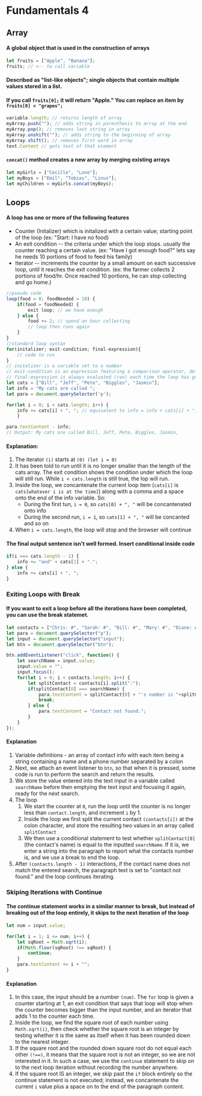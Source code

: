 # Fundamentals 4
## Array
#### A global object that is used in the construction of arrays
```javascript
let fruits = ["Apple", "Banana"];
fruits; // <-- to call variable
```
#### Described as "list-like objects"; single objects that contain multiple values stored in a list.
#### If you call `fruits[0];` it will return "Apple." You can replace an item by `fruits[0] = "grapes";`
```javascript
variable.length; // returns length of array
myArray.push(""); // adds string in parenthesis to array at the end
myArray.pop(); // removes last string in array
myArray.unshift(""); // adds string to the beginning of array
myArray.shift(); // removes first word in array
text.Content // gets text of that element
```

#### `concat()` method creates a new array by merging existing arrays
```javascript
let myGirls = ["Cecille", "Lone"];
let myBoys = ["Emil", "Tobias", "Linus"];
let myChildren = myGirls.concat(myBoys);
```


## Loops
#### A loop has one or more of the following features
- Counter (Initalizer) which is initalized with a certain value; starting point of the loop (ex: "Start: I have no food)
- An exit condition -- the criteria under which the loop stops. usually the counter reaching a certain value. (ex: "Have I got enough food?" lets say he needs 10 portions of food to feed his family)
- Iterator -- increments the counter by a small amount on each successive loop, until it reaches the exit condition. (ex: the farmer collects 2 portions of food/hr. Once reached 10 portions, he can stop collecting and go home.)

```javascript
//pseudo code
loop(food = 0; foodNeeded = 10) {
    if(food = foodNeeded) {
        exit loop; // we have enough
    } else {
        food += 2; // spend an hour collecting
        // loop then runs again
    }
}
//standard loop syntax
for(initalizer; exit-condition; final-expression){
    // code to run
}
// initalizer is a variable set to a number
// exit-condition is an expression featuring a comparison operator, defines when loop should stop
// final-expression is always evaluated (ran) each time the loop has gone through a full iteration. usually serves to increment or decrement the counter variable to bring it closer to the exit
let cats = ["Bill", "Jeff", "Pete", "Biggles", "Jasmin"];
let info = "My cats are called ";
let para = document.querySelector('p');

for(let i = 0; i < cats.length; i++) {
    info += cats[i] + ", "; // equivalent to info = info + cats[i] + ", ";
    }

para.textContent - info;
// Output: My cats are called Bill, Jeff, Pete, Biggles, Jasmin,
```
#### Explanation:
1) The iterator `(i)` starts at `(0) (let i = 0)`
2) It has been told to run until it is no longer smaller than the length of the cats array. The exit condition shows the condition under which the loop will still run. While `i < cats.length` is still true, the lop will run.
3) Inside the loop, we concantenate the current loop item (`cats[i]` is `cats[whatever i is at the time]`) along with a comma and a space onto the end of the info variable. So:
    - During the first tun, `i = 0`, so `cats[0] + ", "` will be concantenated onto info
    - During the second run, `i = 1`, so `cats[1] + ", "` will be concanted and so on
4) When `i = cats.length`, the loop will stop and the browser will continue

#### The final output sentence isn't well formed. Insert conditional inside code
```javascript
if(i === cats.length - 1) {
    info += "and" + cats[1] + ".";
} else {
    info += cats[i] + ", ";
}
```

### Exiting Loops with Break
#### If you want to exit a loop before all the iterations have been completed, you can use the break statemet.
```javascript
let contacts = ["Chris: #", "Sarah: #", "Bill: #", "Mary: #", "Diane: #"];
let para = document.querySelector("p");
let input = document.querySelector("input");
let btn = document.querySelector("btn");

btn.addEventListener("click", function() {
    let searchName = input.value;
    input.value = "";
    input.focus();
    for(let i = 0; i < contacts.length; i++) {
        let splitContact = contacts[i].split(":");
        if(splitContact[0] === searchName) {
            para.textContent = splitContact[0] + "'s number is "+splitContact[1] + ".";
            break;
        } else {
            para.textContent = "Contact not found.";
        }
    }
});
``` 
#### Explanation
1) Variable definitions - an array of contact info with each item being a string containing a name and a phone number separated by a colon
2) Next, we attach an event listener to `btn`, so that when it is pressed, some code is run to perform the search and return the results.
3) We store the value entered into the text input in a variable called `searchName` before then emptying the text input and focusing it again, ready for the next search.
4) The loop
    1) We start the counter at `0`, run the loop until the counter is no longer less than `contact.length`, and increment `i` by 1.
    2) Inside the loop we first split the current contact `(contacts[i])` at the colon character, and store the resulting two values in an array called `splitContact`
    3) We then use a conditional statement to test whether `splitContact[0]` (the contact's name) is equal to the inputted `searchName`. If it is, we enter a string into the paragraph to report what the contacts number is, and we use a break to end the loop.
5) After `(contacts.length - 1)` interactions, if the contact name does not match the entered search, the paragraph text is set to "contact not found." and the loop continues iterating.

### Skiping Iterations with Continue
#### The continue statement works in a similar manner to break, but instead of breaking out of the loop entirely, it skips to the next iteration of the loop
```javascript
let num = input.value;

for(let i = 1; i <= num; i++) {
    let sqRoot = Math.sqrt(i);
    if(Math.floor(sqRoot) !== sqRoot) {
        continue;
    }
    para.textContent += i + "";
}
```
#### Explanation
1) In this case, the input should be a number `(num)`. The `for` loop is given a counter starting at 1, an exit condition that says that loop will stop when the counter becomes bigger than the input number, and an iterator that adds 1 to the counter each time.
2) Inside the loop, we find the square root of each number using `Math.sqrt(i)`, then check whether the square root is an integer by testing whether it is the same as itself when it has been rounded down to the nearest integer.
3) If the square root and the rounded down square root do not equal each other `(!==)`, it means that the square root is not an integer, so we are not interested in it. In such a case, we use the `continue` statement to skip on to the next loop iteration without recording the number anywhere.
4) If the square root IS an integer, we skip past the `if` block entirely so the continue statement is not executed; instead, we concantenate the current `i` value plus a space on to the end of the paragraph content.